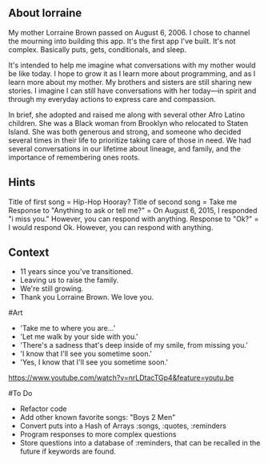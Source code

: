 
## About lorraine

My mother Lorraine Brown passed on August 6, 2006. I chose to channel the mourning into building this app. It's the first app I've built. It's not complex. Basically puts, gets, conditionals, and sleep. 

It's intended to help me imagine what conversations with my mother would be like today. I hope to grow it as I learn more about programming, and as I learn more about my mother. My brothers and sisters are still sharing new stories. I imagine I can still have conversations with her today—in spirit and through my everyday actions to express care and compassion.

In brief, she adopted and raised me along with several other Afro Latino children. She was a Black woman from Brooklyn who relocated to Staten Island. She was both generous and strong, and someone who decided several times in their life to prioritize taking care of those in need. We had several conversations in our lifetime about lineage, and family, and the importance of remembering ones roots. 

## Hints

Title of first song = Hip-Hop Hooray?
Title of second song = Take me
Response to "Anything to ask or tell me?" = On August 6, 2015, I responded "i miss you." However, you can respond with anything.
Response to "Ok?" = I would respond Ok. However, you can respond with anything.

## Context

- 11 years since you've transitioned.
- Leaving us to raise the family.
- We're still growing.
- Thank you Lorraine Brown.  We love you.

#Art

- 'Take me to where you are...'
- 'Let me walk by your side with you.'
- 'There's a sadness that's deep inside of my smile, from missing you.'
- 'I know that I'll see you sometime soon.'
- 'Yes, I know that I'll see you sometime soon.'

https://www.youtube.com/watch?v=nrLDtacTGp4&feature=youtu.be

#To Do

- Refactor code
- Add other known favorite songs: "Boys 2 Men"
- Convert puts into a Hash of Arrays :songs, :quotes, :reminders
- Program responses to more complex questions
- Store questions into a database of :reminders, that can be recalled in the future if keywords are found.
